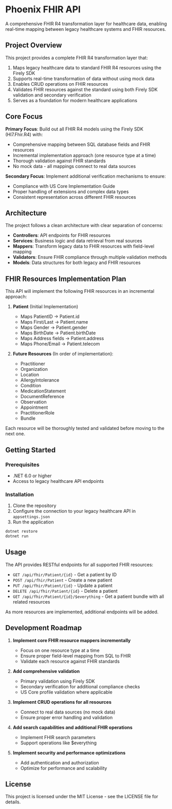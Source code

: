 # Phoenix FHIR API

A comprehensive FHIR R4 transformation layer for healthcare data, enabling real-time mapping between legacy healthcare systems and FHIR resources.

## Project Overview

This project provides a complete FHIR R4 transformation layer that:

1. Maps legacy healthcare data to standard FHIR R4 resources using the Firely SDK
2. Supports real-time transformation of data without using mock data
3. Enables CRUD operations on FHIR resources
4. Validates FHIR resources against the standard using both Firely SDK validation and secondary verification
5. Serves as a foundation for modern healthcare applications

## Core Focus

**Primary Focus**: Build out all FHIR R4 models using the Firely SDK (Hl7.Fhir.R4) with:
- Comprehensive mapping between SQL database fields and FHIR resources
- Incremental implementation approach (one resource type at a time)
- Thorough validation against FHIR standards
- No mock data - all mappings connect to real data sources

**Secondary Focus**: Implement additional verification mechanisms to ensure:
- Compliance with US Core Implementation Guide
- Proper handling of extensions and complex data types
- Consistent representation across different FHIR resources

## Architecture

The project follows a clean architecture with clear separation of concerns:

- **Controllers**: API endpoints for FHIR resources
- **Services**: Business logic and data retrieval from real sources
- **Mappers**: Transform legacy data to FHIR resources with field-level mapping
- **Validators**: Ensure FHIR compliance through multiple validation methods
- **Models**: Data structures for both legacy and FHIR resources

## FHIR Resources Implementation Plan

This API will implement the following FHIR resources in an incremental approach:

1. **Patient** (Initial Implementation)
   - Maps PatientID → Patient.id
   - Maps First/Last → Patient.name
   - Maps Gender → Patient.gender
   - Maps BirthDate → Patient.birthDate
   - Maps Address fields → Patient.address
   - Maps Phone/Email → Patient.telecom

2. **Future Resources** (In order of implementation):
   - Practitioner
   - Organization
   - Location
   - AllergyIntolerance
   - Condition
   - MedicationStatement
   - DocumentReference
   - Observation
   - Appointment
   - PractitionerRole
   - Bundle

Each resource will be thoroughly tested and validated before moving to the next one.

## Getting Started

### Prerequisites

- .NET 6.0 or higher
- Access to legacy healthcare API endpoints

### Installation

1. Clone the repository
2. Configure the connection to your legacy healthcare API in `appsettings.json`
3. Run the application

```bash
dotnet restore
dotnet run
```

## Usage

The API provides RESTful endpoints for all supported FHIR resources:

- `GET /api/fhir/Patient/{id}` - Get a patient by ID
- `POST /api/fhir/Patient` - Create a new patient
- `PUT /api/fhir/Patient/{id}` - Update a patient
- `DELETE /api/fhir/Patient/{id}` - Delete a patient
- `GET /api/fhir/Patient/{id}/$everything` - Get a patient bundle with all related resources

As more resources are implemented, additional endpoints will be added.

## Development Roadmap

1. **Implement core FHIR resource mappers incrementally**
   - Focus on one resource type at a time
   - Ensure proper field-level mapping from SQL to FHIR
   - Validate each resource against FHIR standards

2. **Add comprehensive validation**
   - Primary validation using Firely SDK
   - Secondary verification for additional compliance checks
   - US Core profile validation where applicable

3. **Implement CRUD operations for all resources**
   - Connect to real data sources (no mock data)
   - Ensure proper error handling and validation

4. **Add search capabilities and additional FHIR operations**
   - Implement FHIR search parameters
   - Support operations like $everything

5. **Implement security and performance optimizations**
   - Add authentication and authorization
   - Optimize for performance and scalability

## License

This project is licensed under the MIT License - see the LICENSE file for details.
